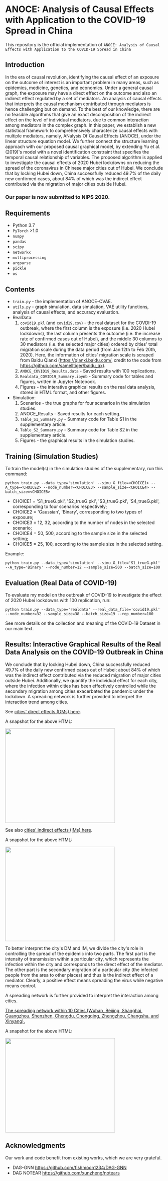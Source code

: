 # ANOCE: Analysis of Causal Effects with Application to the COVID-19 Spread in China

This repository is the official implementation of `ANOCE: Analysis of Causal Effects with Application to the COVID-19 Spread in China`

## Introduction

In the era of causal revolution, identifying the causal effect of an exposure on the outcome of interest is an important problem in many areas, such as epidemics, medicine, genetics, and economics. Under a general causal graph, the exposure may have a direct effect on the outcome and also an indirect effect regulated by a set of mediators. An analysis of causal effects that interprets the causal mechanism contributed through mediators is hence challenging but on demand. To the best of our knowledge, there are no feasible algorithms that give an exact decomposition of the indirect effect on the level of individual mediators, due to common interaction among mediators in the complex graph. In this paper, we establish a new statistical framework to comprehensively characterize causal effects with multiple mediators, namely, ANalysis Of Causal Effects (ANOCE), under the linear structure equation model. We further connect the structure learning approach with our proposed causal graphical model, by extending Yu et al. (2019)'s model with a novel identification constraint that specifies the temporal causal relationship of variables. The proposed algorithm is applied to investigate the causal effects of 2020 Hubei lockdowns on reducing the spread of the coronavirus in Chinese major cities out of Hubei. We conclude that by locking Hubei down, China successfully reduced 49.7% of the daily new confirmed cases, about 84% of which was the indirect effect contributed via the migration of major cities outside Hubei. 

### Our paper is now submitted to NIPS 2020.


## Requirements

- Python 3.7
- `PyTorch` >1.0
- `numpy`
- `pandas`
- `scipy`
- `networkx`
- `multiprocessing`
- `argparse`
- `pickle`
- `os`

## Contents
- `train.py` - the implementation of ANOCE-CVAE.
- `utils.py` - graph simulation, data simulation, VAE utility functions, analysis of causal effects, and accuracy evaluation.
- RealData:
  1. `covid19.pkl` (and `covid19.csv`) - the real dataset for the COVDI-19 outbreak, where the first column is the exposure (i.e. 2020 Hubei lockdowns), the last column presents the outcome (i.e. the increase rate of confirmed cases out of Hubei), and the middle 30 columns to 30 mediators (i.e. the selected major cities) ordered by cities' total migration scale during the data period (from Jan 12th to Feb 20th, 2020). Here, the information of cities' migration scale is scraped from Baidu Qianxi (https://qianxi.baidu.com/, credit to the code from https://github.com/samelltiger/baidu_qx).
  2. `ANOCE_COVID19_Results.data` - Saved results with 100 replications.
  3. `Realdata_COVID19_Summary.ipynb` - Summary code for tables and figures, written in Jupyter Notebook. 
  4. Figures - the interative graphical results on the real data analysis, stored in HTML format, and other figures.
- Simulation:
  1. Scenarios - the true graphs for four scenarios in the simulation studies.
  2. ANOCE_Results - Saved results for each setting.
  3. `Table_S1_Summary.py` - Summary code for Table S1 in the supplementary article. 
  4. `Table_S2_Summary.py` - Summary code for Table S2 in the supplementary article.
  5. Figures - the graphical results in the simulation studies.

## Training (Simulation Studies)

To train the model(s) in the simulation studies of the supplementary, run this command:

```train
python train.py --data_type='simulation' --simu_G_file=<CHOICE1> --A_type=<CHOICE2> --node_number=<CHOICE3> --sample_size=<CHOICE4> --batch_size=<CHOICE5>
```
- CHOICE1 = 'S1_trueG.pkl', 'S2_trueG.pkl', 'S3_trueG.pkl', 'S4_trueG.pkl', corresponding to four scenarios respectively;
- CHOICE2 = 'Gaussian', 'Binary', corresponding to two types of exposure;
- CHOICE3 = 12, 32, according to the number of nodes in the selected scenario;
- CHOICE4 = 50, 500, according to the sample size in the selected setting;
- CHOICE5 = 25, 100, according to the sample size in the selected setting.

Example: 

```For Scenario 1 with Binary exposure and sample size as 500:
python train.py --data_type='simulation' --simu_G_file='S1_trueG.pkl' --A_type='Binary' --node_number=12 --sample_size=500 --batch_size=100
```

## Evaluation (Real Data of COVID-19)

To evaluate my model on the outbreak of COVID-19 to investigate the effect of 2020 Hubei lockdowns with 100 replication, run: 

```eval
python train.py --data_type='realdata' --real_data_file='covid19.pkl' --node_number=32 --sample_size=38 --batch_size=19 --rep_number=100
```

See more details on the collection and meaning of the COVID-19 Dataset in our main text.  

## Results: Interactive Graphical Results of the Real Data Analysis on the COVID-19 Outbreak in China

We conclude that by locking Hubei down, China successfully reduced 49.7% of the daily new confirmed cases out of Hubei; about 84% of which was the indirect effect contributed via the reduced migration of major cities outside Hubei. Additionally, we quantify the individual effect for each city, where the infection within cities has been effectively controlled while the secondary migration among cities exacerbated the pandemic under the lockdown. A spreading network is further provided to interpret the interaction trend among cities. 

See [cities' direct effects (DMs) here](https://anoce-nips.github.io/ANOCE-CVAE/RealData/Figures/COVID_19_DM.html).

A snapshot for the above HTML:

<img width="350" height="300" src="https://anoce-nips.github.io/ANOCE-CVAE/RealData/Figures/covid_dm.png"/>
 
See also [cities' indirect effects (IMs) here](https://anoce-nips.github.io/ANOCE-CVAE/RealData/Figures/COVID_19_IM.html).

A snapshot for the above HTML:

<img width="350" height="300" src="https://anoce-nips.github.io/ANOCE-CVAE/RealData/Figures/covid_im.png"/>


To better interpret the city's DM and IM, we divide the city's role in controlling the spread of the epidemic into two parts. The first part is the intensity of transmission within a particular city, which represents the infection within the city and corresponds to the direct effect of the mediator. The other part is the secondary migration of a particular city (the infected people from the area to other places) and thus is the indirect effect of a mediator. Clearly, a positive effect means spreading the virus while negative means control. 


A spreading network is further provided to interpret the interaction among cities. 

[The spreading network within 10 Cities (Wuhan, Beijing, Shanghai, Guangzhou, Shenzhen, Chengdu, Chongqing, Zhengzhou, Changsha, and Xinyang).](https://anoce-nips.github.io/ANOCE-CVAE/RealData/Figures/COVID_19_NET.html)

A snapshot for the above HTML:

<img width="350" height="300" src="https://anoce-nips.github.io/ANOCE-CVAE/RealData/Figures/covid_net.png"/>



## Acknowledgments
Our work and code benefit from existing works, which we are very grateful.

* DAG-GNN https://github.com/fishmoon1234/DAG-GNN
* DAG NOTEAR https://github.com/xunzheng/notears
